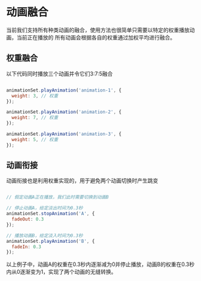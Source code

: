 # 动画融合

当前我们支持所有种类动画的融合，使用方法也很简单只需要以特定的权重播放动画，当前正在播放的
所有动画会根据各自的权重通过加权平均进行融合。

## 权重融合

以下代码同时播放三个动画并令它们3:7:5融合

```javascript

animationSet.playAnimation('animation-1', {
  weight: 3, // 权重
});

animationSet.playAnimation('animation-2', {
  weight: 7, // 权重
});

animationSet.playAnimation('animation-3', {
  weight: 5, // 权重
});

```

## 动画衔接

动画衔接也是利用权重实现的，用于避免两个动画切换时产生跳变

```javascript

// 假定动画A正在播放，我们此时需要切换到动画B

// 停止动画A，给定淡出时间为0.3秒
animationSet.stopAnimation('A', {
  fadeOut: 0.3
});

// 播放动画B，给定淡入时间为0.3秒
animationSet.playAnimation('B', {
  fadeIn: 0.3
});

```

以上例子中，动画A的权重在0.3秒内逐渐减为0并停止播放，动画B的权重在0.3秒内从0逐渐变为1，实现了两个动画的无缝转换。

